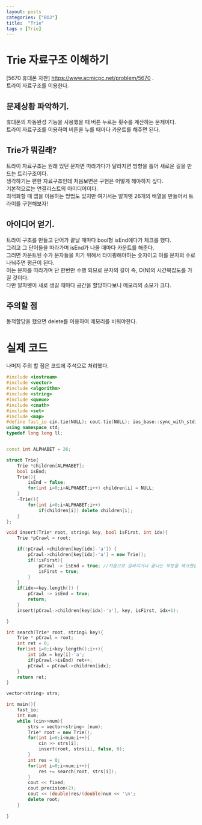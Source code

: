 ```yaml
---
layout: posts
categories: ["BOJ"]
title:  "Trie"
tags : [Trie]
---
```


Trie 자료구조 이해하기
====================================

[5670 휴대폰 자판] <https://www.acmicpc.net/problem/5670>  .     
 트라이 자료구조를 이용한다.   

## 문제상황 파악하기.  
휴대폰의 자동완성 기능을 사용했을 때 버튼 누르는 횟수를 계산하는 문제이다.      
트라이 자료구조를 이용하여 버튼을 누를 때마다 카운트를 해주면 된다.     

## Trie가 뭐길래?
트라이 자료구조는 원래 있던 문자면 따라가다가 달라지면 방향을 틀어 새로운 길을 만드는 트리구조이다.     
생각하기는 편한 자료구조인데 처음보면은 구현은 어떻게 해야하지 싶다.     
기본적으로는 연결리스트의 아이디어이다.    
최적화할 때 맵을 이용하는 방법도 있지만 여기서는 알파벳 26개의 배열을 만들어서 트라이를 구현해보자!      

## 아이디어 얻기.  
트라이 구조를 만들고 단어가 끝날 때마다 bool형 isEnd에다가 체크를 했다.     
그리고 그 단어들을 따라가며 isEnd가 나올 때마다 카운트를 해준다.      
그러면 카운트된 수가 문자들을 치기 위해서 타이핑해야하는 숫자이고 이를 문자의 수로 나눠주면 평균이 된다.      
이는 문자를 따라가며 단 한번만 수행 되므로 문자의 길이 즉, O(N)의 시간복잡도를 가질 것이다.     
다만 알파벳이 새로 생길 때마다 공간을 할당하다보니 메모리의 소모가 크다.     


## 주의할 점
동적할당을 했으면 delete를 이용하여 메모리를 비워야한다.              

# 실제 코드
나머지 주의 할 점은 코드에 주석으로 처리했다.     
```cpp
#include <iostream>
#include <vector>
#include <algorithm>
#include <string>
#include <queue>
#include <cmath>
#include <set>
#include <map>
#define fast_io cin.tie(NULL); cout.tie(NULL); ios_base::sync_with_stdio(false);
using namespace std;
typedef long long ll;


const int ALPHABET = 26;

struct Trie{
    Trie *children[ALPHABET];
    bool isEnd;
    Trie(){
        isEnd = false;
        for(int i=0;i<ALPHABET;i++) children[i] = NULL;
    }
    ~Trie(){
        for(int i=0;i<ALPHABET;i++)
            if(children[i]) delete children[i];
    }
};

void insert(Trie* root, string& key, bool isFirst, int idx){
    Trie *pCrawl = root;

    if(!pCrawl->children[key[idx]-'a']) {
        pCrawl->children[key[idx]-'a'] = new Trie();
        if(!isFirst){
            pCrawl -> isEnd = true; //처음으로 갈라지거나 끝나는 부분을 체크했음
            isFirst = true;
        }
    }
    if(idx==key.length()) {
        pCrawl -> isEnd = true;
        return;
    }
    insert(pCrawl->children[key[idx]-'a'], key, isFirst, idx+1);

}

int search(Trie* root, string& key){
    Trie * pCrawl = root;
    int ret = 0;
    for(int i=0;i<key.length();i++){
        int idx = key[i]-'a';
        if(pCrawl->isEnd) ret++;
        pCrawl = pCrawl->children[idx];
    }
    return ret;
}

vector<string> strs;

int main(){
    fast_io;
    int num;
    while (cin>>num){
        strs = vector<string> (num);
        Trie* root = new Trie();
        for(int i=0;i<num;i++){
            cin >> strs[i];
            insert(root, strs[i], false, 0);
        }
        int res = 0;
        for(int i=0;i<num;i++){
            res += search(root, strs[i]);
        }
        cout << fixed;
        cout.precision(2);
        cout << (double)res/(double)num << '\n';
        delete root;
    }
    
}

```
